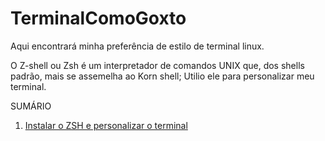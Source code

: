 # TerminalComoGoxto
Aqui encontrará minha preferência de estilo de terminal linux.

O Z-shell ou Zsh é um interpretador de comandos UNIX que, dos shells padrão, mais se assemelha ao Korn shell; Utilio ele para personalizar meu terminal.

SUMÁRIO

1. [Instalar o ZSH e personalizar o terminal](MyTerminalStyle.md)
